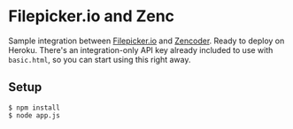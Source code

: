 # Filepicker.io and Zenc

Sample integration between [Filepicker.io](http://www.filepicker.io) and [Zencoder](http://www.zencoder.com). Ready to deploy on Heroku. There's an integration-only API key already included to use with `basic.html`, so you can start using this right away.

## Setup

    $ npm install
    $ node app.js